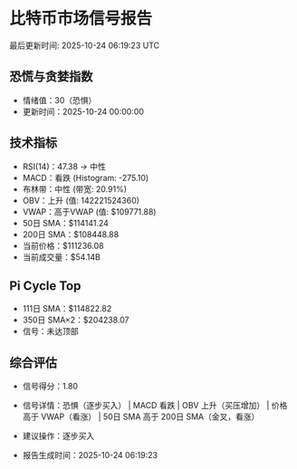 # 比特币市场信号报告

最后更新时间: 2025-10-24 06:19:23 UTC

## 恐慌与贪婪指数
- 情绪值：30（恐惧）
- 更新时间：2025-10-24 00:00:00

## 技术指标
- RSI(14)：47.38 → 中性
- MACD：看跌 (Histogram: -275.10)
- 布林带：中性 (带宽: 20.91%)
- OBV：上升 (值: 142221524360)
- VWAP：高于VWAP (值: $109771.88)
- 50日 SMA：$114141.24
- 200日 SMA：$108448.88
- 当前价格：$111236.08
- 当前成交量：$54.14B

## Pi Cycle Top
- 111日 SMA：$114822.82
- 350日 SMA×2：$204238.07
- 信号：未达顶部

## 综合评估
- 信号得分：1.80
- 信号详情：恐惧（逐步买入） | MACD 看跌 | OBV 上升（买压增加） | 价格高于 VWAP（看涨） | 50日 SMA 高于 200日 SMA（金叉，看涨）
- 建议操作：逐步买入

- 报告生成时间：2025-10-24 06:19:23